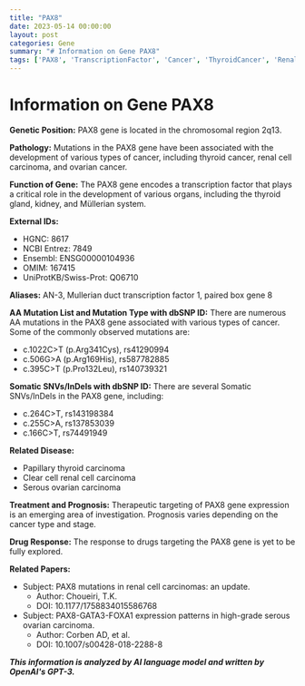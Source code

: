 ```yaml
---
title: "PAX8"
date: 2023-05-14 00:00:00
layout: post
categories: Gene
summary: "# Information on Gene PAX8"
tags: ['PAX8', 'TranscriptionFactor', 'Cancer', 'ThyroidCancer', 'RenalCellCarcinoma', 'OvarianCancer', 'Mutation', 'Prognosis']
---
```


# Information on Gene PAX8

**Genetic Position:** PAX8 gene is located in the chromosomal region 2q13.

**Pathology:** Mutations in the PAX8 gene have been associated with the development of various types of cancer, including thyroid cancer, renal cell carcinoma, and ovarian cancer.

**Function of Gene:** The PAX8 gene encodes a transcription factor that plays a critical role in the development of various organs, including the thyroid gland, kidney, and Müllerian system.

**External IDs:** 
- HGNC: 8617
- NCBI Entrez: 7849
- Ensembl: ENSG00000104936
- OMIM: 167415
- UniProtKB/Swiss-Prot: Q06710

**Aliases:** AN-3, Mullerian duct transcription factor 1, paired box gene 8

**AA Mutation List and Mutation Type with dbSNP ID:** 
There are numerous AA mutations in the PAX8 gene associated with various types of cancer. Some of the commonly observed mutations are:
- c.1022C>T (p.Arg341Cys), rs41290994
- c.506G>A (p.Arg169His), rs587782885
- c.395C>T (p.Pro132Leu), rs140739321

**Somatic SNVs/InDels with dbSNP ID:**
There are several Somatic SNVs/InDels in the PAX8 gene, including:
- c.264C>T, rs143198384
- c.255C>A, rs137853039
- c.166C>T, rs74491949

**Related Disease:** 
- Papillary thyroid carcinoma
- Clear cell renal cell carcinoma
- Serous ovarian carcinoma

**Treatment and Prognosis:** Therapeutic targeting of PAX8 gene expression is an emerging area of investigation. Prognosis varies depending on the cancer type and stage.

**Drug Response:** The response to drugs targeting the PAX8 gene is yet to be fully explored.

**Related Papers:**
- Subject: PAX8 mutations in renal cell carcinomas: an update.
  - Author: Choueiri, T.K. 
  - DOI: 10.1177/1758834015586768
- Subject: PAX8-GATA3-FOXA1 expression patterns in high-grade serous ovarian carcinoma.
  - Author: Corben AD, et al.
  - DOI: 10.1007/s00428-018-2288-8

**_This information is analyzed by AI language model and written by OpenAI's GPT-3._**